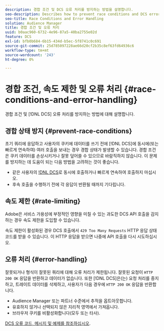 ```yaml
---
description: 경합 조건 및 DCS 오류 처리를 방지하는 방법을 설명합니다.
seo-description: Describes how to prevent race conditions and DCS error handling.
seo-title: Race Conditions and Error Handling
solution: Audience Manager
title: 경합 조건 및 오류 처리
uuid: b0aac960-6732-4e96-87a5-40ba2755e02d
feature: DCS
exl-id: bfb0b684-6b15-434d-b5ec-5f8741c0c691
source-git-commit: 25d785097228ae66d20cf2b35c8ef63fd64936c6
workflow-type: tm+mt
source-wordcount: '243'
ht-degree: 0%

---
```


# 경합 조건, 속도 제한 및 오류 처리 {#race-conditions-and-error-handling}

경합 조건 및 [!DNL DCS] 오류 처리를 방지하는 방법에 대해 설명합니다.

## 경합 상태 방지 {#prevent-race-conditions}

초기 쿼리에 응답하고 사용자의 쿠키에 데이터를 쓰기 전에 [!DNL DCS]에 동시에(또는 빠르게 연속하여) 여러 호출을 보내는 경우 경합 상태가 발생할 수 있습니다. 경합 조건은 쿠키 데이터를 손상시키거나 잘못 덮어쓸 수 있으므로 바람직하지 않습니다. 이 문제를 방지하는 데 도움이 되는 다음 방법을 고려하는 것이 좋습니다.

* 같은 사용자의 [!DNL DCS](으)로 동시에 호출하거나 빠르게 연속하여 호출하지 마십시오.
* 후속 호출을 수행하기 전에 각 응답이 반환될 때까지 기다립니다.

## 속도 제한 {#rate-limiting}

Adobe은 서비스 가용성에 부정적인 영향을 미칠 수 있는 과도한 DCS API 호출을 감지하는 경우 속도 제한을 도입할 수 있습니다.

속도 제한이 활성화된 경우 DCS 호출에서 `429 Too Many Requests` HTTP 응답 상태 코드를 받을 수 있습니다. 이 HTTP 응답을 받으면 나중에 API 호출을 다시 시도하십시오.

## 오류 처리 {#error-handling}

잘못되거나 형식이 잘못된 쿼리에 대해 오류 처리가 제한됩니다. 잘못된 요청이 `HTTP 200 OK` 응답을 반환하고 데이터가 없습니다. 또한 [!DNL DCS]은(는) 요청 처리를 중지하고, 트레이트 데이터를 삭제하고, 사용자가 다음 경우에 `HTTP 200 OK` 응답을 반환합니다.

* Audience Manager 또는 파트너 수준에서 추적을 옵트아웃합니다.
* 유효하지 않거나 선택되지 않은 지리적 영역에서 가져옵니다.
* 브라우저 쿠키를 비활성화합니다(모두 또는 타사).

[DCS 오류 코드, 메시지 및 예제를 참조하십시오](../../../api/dcs-intro/dcs-api-reference/dcs-error-codes.md).
